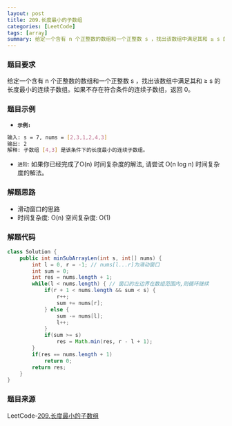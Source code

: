 ```yaml
---
layout: post
title: 209.长度最小的子数组
categories: [LeetCode]
tags: [array]
summary: 给定一个含有 n 个正整数的数组和一个正整数 s ，找出该数组中满足其和 ≥ s 的长度最小的连续子数组。
---
```


### 题目要求
给定一个含有 n 个正整数的数组和一个正整数 s ，找出该数组中满足其和 ≥ s 的长度最小的连续子数组。如果不存在符合条件的连续子数组，返回 0。

### 题目示例
- **`示例: `** 
```sh
输入: s = 7, nums = [2,3,1,2,4,3]
输出: 2
解释: 子数组 [4,3] 是该条件下的长度最小的连续子数组。
```
- `进阶`:
如果你已经完成了O(n) 时间复杂度的解法, 请尝试 O(n log n) 时间复杂度的解法。

### 解题思路
- 滑动窗口的思路 
- 时间复杂度: O(n)  空间复杂度: O(1)


### 解题代码
```java
class Solution {
    public int minSubArrayLen(int s, int[] nums) {
        int l = 0, r = -1; // nums[l...r]为滑动窗口
        int sum = 0;
        int res = nums.length + 1;
        while(l < nums.length) { // 窗口的左边界在数组范围内,则循环继续
            if(r + 1 < nums.length && sum < s) {
                r++;
                sum += nums[r];
            } else {
                sum -= nums[l];
                l++;
            }   
            if(sum >= s)
                res = Math.min(res, r - l + 1);
        }
        if(res == nums.length + 1)
            return 0;
        return res;
    }
}
```

### 题目来源
LeetCode-[209.长度最小的子数组](https://leetcode-cn.com/problems/minimum-size-subarray-sum/)
